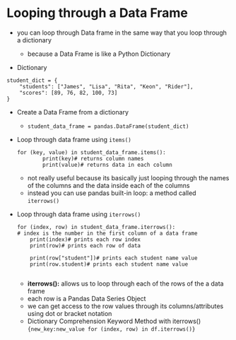 # Looping through a Data Frame
- you can loop through Data frame in the same way that you loop through a dictionary
    - because a Data Frame is like a Python Dictionary

- Dictionary
```
student_dict = {
    "students": ["James", "Lisa", "Rita", "Keon", "Rider"],
    "scores": [89, 76, 82, 100, 73]
}
```

- Create a Data Frame from a dictionary
    - `student_data_frame = pandas.DataFrame(student_dict)`

- Loop through data frame using `items()`
    ```
    for (key, value) in student_data_frame.items():
            print(key)# returns column names
            print(value)# returns data in each column
    ```
    - not really useful because its basically just looping through the names of the columns and the data inside each of the columns
    - instead you can use pandas built-in loop: a method called `iterrows()`


- Loop through data frame using `iterrows()`

    ```
    for (index, row) in student_data_frame.iterrows():
    # index is the number in the first column of a data frame
        print(index)# prints each row index
        print(row)# prints each row of data

        print(row["student"])# prints each student name value
        print(row.student)# prints each student name value


    ```
    - **iterrows():** allows us to loop through each of the rows of the a data frame
    - each row is a Pandas Data Series Object
    - we can get access to the row values through its columns/attributes using dot or bracket notation
    - Dictionary Comprehension Keyword Method with iterrows()
        `{new_key:new_value for (index, row) in df.iterrows()}`